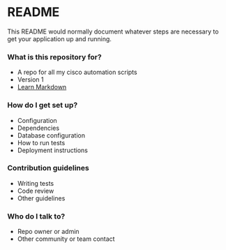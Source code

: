 # README #

This README would normally document whatever steps are necessary to get your application up and running.

### What is this repository for? ###

* A repo for all my cisco automation scripts 
* Version 1
* [Learn Markdown](https://bitbucket.org/tutorials/markdowndemo)

### How do I get set up? ###

* Configuration
* Dependencies
* Database configuration
* How to run tests
* Deployment instructions

### Contribution guidelines ###

* Writing tests
* Code review
* Other guidelines

### Who do I talk to? ###

* Repo owner or admin
* Other community or team contact
